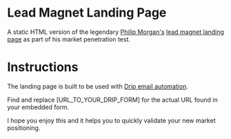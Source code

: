 # Lead Magnet Landing Page
A static HTML version of the legendary [Philip Morgan's](https://philipmorganconsulting.com/) [lead magnet landing page]( http://1pageleadgen.site/lead-magnet-landing-page/) as part of his market penetration test.

# Instructions
The landing page is built to be used with [Drip email automation](https://www.drip.co/).

Find and replace [URL_TO_YOUR_DRIP_FORM] for the actual URL found in your embedded form.

I hope you enjoy this and it helps you to quickly validate your new market positioning. 
